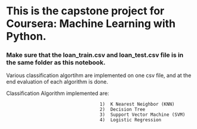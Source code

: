 # This is the capstone project for Coursera: Machine Learning with Python.
### Make sure that the loan_train.csv and loan_test.csv file is in the same folder as this notebook.

Various classification algortihm are implemented on one csv file, and at the end evaluation of each algorithm is done.

Classification Algorithm implemented are: 
                                      
                                      
                                       1)  K Nearest Neighbor (KNN)
                                       2)  Decision Tree
                                       3)  Support Vector Machine (SVM)
                                       4)  Logistic Regression
